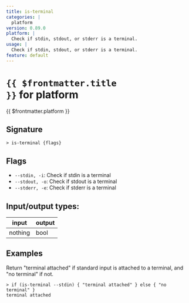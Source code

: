 ```yaml
---
title: is-terminal
categories: |
  platform
version: 0.89.0
platform: |
  Check if stdin, stdout, or stderr is a terminal.
usage: |
  Check if stdin, stdout, or stderr is a terminal.
feature: default
---
```

<!-- This file is automatically generated. Please edit the command in https://github.com/nushell/nushell instead. -->

# <code>{{ $frontmatter.title }}</code> for platform

<div class='command-title'>{{ $frontmatter.platform }}</div>

## Signature

```> is-terminal {flags} ```

## Flags

 -  `--stdin, -i`: Check if stdin is a terminal
 -  `--stdout, -o`: Check if stdout is a terminal
 -  `--stderr, -e`: Check if stderr is a terminal


## Input/output types:

| input   | output |
| ------- | ------ |
| nothing | bool   |

## Examples

Return "terminal attached" if standard input is attached to a terminal, and "no terminal" if not.
```nu
> if (is-terminal --stdin) { "terminal attached" } else { "no terminal" }
terminal attached
```
